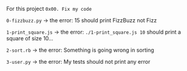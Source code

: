 For this project `0x00. Fix my code`


`0-fizzbuzz.py` -> the error: 15 should print FizzBuzz not Fizz


`1-print_square.js` -> the error: `./1-print_square.js 10` should print a square of size 10…


`2-sort.rb` -> the error: Something is going wrong in sorting


`3-user.py` -> the error: My tests should not print any error
